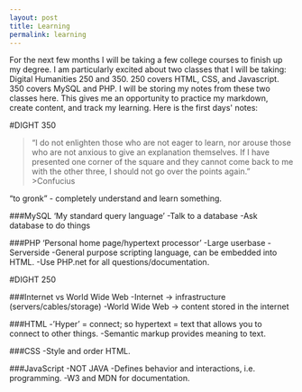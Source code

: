 ```yaml
---
layout: post
title: Learning
permalink: learning
---
```


For the next few months I will be taking a few college courses to finish up my degree. I am particularly excited about two classes that I will be taking: Digital Humanities 250 and 350. 250 covers HTML, CSS, and Javascript. 350 covers MySQL and PHP. I will be storing my notes from these two classes here. This gives me an opportunity to practice my markdown, create content, and track my learning. Here is the first days' notes:  

#DIGHT 350  

>“I do not enlighten those who are not eager to learn,
>nor arouse those who are not anxious
>to give an explanation themselves.
>If I have presented one corner of the square
>and they cannot come back to me with the other three,
>I should not go over the points again.”
	>Confucius  

“to gronk” - completely understand and learn something.

###MySQL ‘My standard query language’
-Talk to a database
-Ask database to do things


###PHP ‘Personal home page/hypertext processor’
-Large userbase
-Serverside
-General purpose scripting language, can be embedded into HTML.
-Use PHP.net for all questions/documentation.

#DIGHT 250

###Internet vs World Wide Web
-Internet -> infrastructure (servers/cables/storage)
-World Wide Web -> content stored in the internet

###HTML
-’Hyper’ = connect; so hypertext = text that allows you to connect to other things.
-Semantic markup provides meaning to text.  

###CSS
-Style and order HTML.  

###JavaScript
-NOT JAVA
-Defines behavior and interactions, i.e. programming.
-W3 and MDN for documentation.



